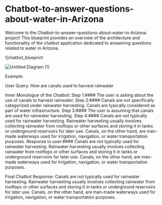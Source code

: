 # Chatbot-to-answer-questions-about-water-in-Arizona
Welcome to the Chatbot-to-answer-questions-about-water-in-Arizona project! This blueprint provides an overview of the architecture and functionality of the chatbot application dedicated to answering questions related to water in Arizona.

![chatbot_blueprint

![Untitled Diagram (1)](https://github.com/rajanbriana24/Chatbot-to-answer-questions-about-water-in-Arizona/assets/61128499/12b5d61a-3a99-4fcf-9f85-63925d43078d)


Example:

User Query: How are canals used to harvest rainwater

Inner Monologue of the Chatbot: 
Step 1:#### The user is asking about the use of canals to harvest rainwater.
Step 2:#### Canals are not specifically categorized under rainwater harvesting. Canals are typically considered as part of water infrastructure.
Step 3:#### The user is assuming that canals are used for rainwater harvesting.
Step 4:#### Canals are not typically used for rainwater harvesting. Rainwater harvesting usually involves collecting rainwater from rooftops or other surfaces and storing it in tanks or underground reservoirs for later use. Canals, on the other hand, are man-made waterways used for irrigation, navigation, or water transportation purposes.
Response to user:#### Canals are not typically used for rainwater harvesting. Rainwater harvesting usually involves collecting rainwater from rooftops or other surfaces and storing it in tanks or underground reservoirs for later use. Canals, on the other hand, are man-made waterways used for irrigation, navigation, or water transportation purposes. 

Final Chatbot Response: Canals are not typically used for rainwater harvesting. Rainwater harvesting usually involves collecting rainwater from rooftops or other surfaces and storing it in tanks or underground reservoirs for later use. Canals, on the other hand, are man-made waterways used for irrigation, navigation, or water transportation purposes.
